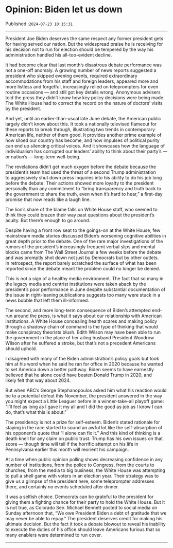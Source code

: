 # Opinion: Biden let us down

Published :`2024-07-23 10:15:31`

---

President Joe Biden deserves the same respect any former president gets for having served our nation. But the widespread praise he is receiving for his decision not to run for election should be tempered by the way his administration handled his all-too-evident decline.

It had become clear that last month’s disastrous debate performance was not a one-off anomaly. A growing number of news reports suggested a president who skipped evening events, required extraordinary accommodations from his staff and foreign leaders, appeared more and more listless and forgetful, increasingly relied on teleprompters for even routine occasions — and still got key details wrong. Anonymous advisers told the press they didn’t know how key policy decisions were being made. The White House had to correct the record on the nature of doctors’ visits by the president.

And yet, until an earlier-than-usual late June debate, the American public largely didn’t know about this. It took a nationally televised flameout for these reports to break through, illustrating two trends in contemporary American life, neither of them good. It provides another prime example of how siloed our country has become, and how impulses of political purity can end up silencing critical voices. And it showcases how the language of individualism has corrupted our leaders’ ability to think about their party’s — or nation’s — long-term well-being.

The revelations didn’t get much oxygen before the debate because the president’s team had used the threat of a second Trump administration to aggressively shut down press inquiries into his ability to do his job long before the debate. Their actions showed more loyalty to the president personally than any commitment to “bring transparency and truth back to the government to share the truth, even when it’s hard to hear,” a first-day promise that now reads like a laugh line.

The lion’s share of the blame falls on White House staff, who seemed to think they could brazen their way past questions about the president’s acuity. But there’s enough to go around.

Despite having a front row seat to the goings-on at the White House, few mainstream media stories discussed Biden’s worsening cognitive abilities in great depth prior to the debate. One of the rare major investigations of the rumors of the president’s increasingly frequent verbal slips and mental blocks came from The Wall Street Journal a few weeks before the debate and was promptly shot down not just by Democrats but by other outlets. In retrospect, the report barely scratched the surface of what has been reported since the debate meant the problem could no longer be denied.

This is not a sign of a healthy media environment. The fact that so many in the legacy media and centrist institutions were taken aback by the president’s poor performance in June despite substantial documentation of the issue in right-leaning publications suggests too many were stuck in a news bubble that left them ill-informed.

The second, and more long-term consequence of Biden’s attempted end-run around the press, is what it says about our relationship with American institutions. A White House concealing health scares and making policy through a shadowy chain of command is the type of thinking that would make conspiracy theorists blush. Edith Wilson may have been able to run the government in the place of her ailing husband President Woodrow Wilson after he suffered a stroke, but that’s not a precedent Americans should uphold.

I disagreed with many of the Biden administration’s policy goals but took him at his word when he said he ran for office in 2020 because he wanted to set America down a better pathway. Biden seems to have earnestly believed that he alone could have beaten Donald Trump in 2020, and likely felt that way about 2024.

But when ABC’s George Stephanopoulos asked him what his reaction would be to a potential defeat this November, the president answered in the way you might expect a Little Leaguer before in a winner-take-all playoff game: “I’ll feel as long as I gave it my all and I did the good as job as I know I can do, that’s what this is about.”

The presidency is not a prize for self-esteem. Biden’s stated rationale for staying in the race started to sound an awful lot like the self-absorption of his opponent’s quote that “I alone can fix it.” And this kind of thinking is a death knell for any claim on public trust. Trump has his own issues on that score — though time will tell if the horrific attempt on his life in Pennsylvania earlier this month will reorient his campaign.

At a time when public opinion polling shows decreasing confidence in any number of institutions, from the police to Congress, from the courts to churches, from the media to big business, the White House was attempting to pull a shell game with voters in an election year. Their strategy was to give us a glimpse of the president here, some teleprompter addresses there, and certainly no events scheduled after dinner.

It was a selfish choice. Democrats can be grateful to the president for giving them a fighting chance for their party to hold the White House. But it is not true, as Colorado Sen. Michael Bennett posted to social media on Sunday afternoon that, “We owe President Biden a debt of gratitude that we may never be able to repay.” The president deserves credit for making his ultimate decision. But the fact it took a debate blowout to reveal his inability to execute the duties of his office should leave Americans furious that so many enablers were determined to run cover.

---

